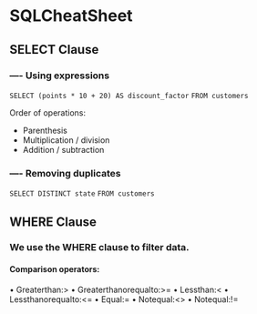 # SQLCheatSheet
## SELECT Clause 
### —- Using expressions
`SELECT (points * 10 + 20) AS discount_factor`
`FROM customers`

Order of operations: 
- Parenthesis
- Multiplication / division
- Addition / subtraction 
### —- Removing duplicates
`SELECT DISTINCT state`
`FROM customers`

## WHERE Clause 
### We use the WHERE clause to filter data.
#### Comparison operators:
• Greaterthan:>
• Greaterthanorequalto:>= • Lessthan:<
• Lessthanorequalto:<=
• Equal:=
• Notequal:<>
• Notequal:!=

